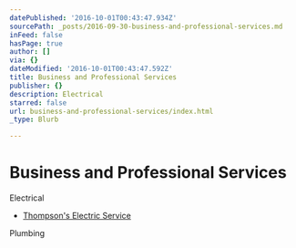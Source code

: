 ```yaml
---
datePublished: '2016-10-01T00:43:47.934Z'
sourcePath: _posts/2016-09-30-business-and-professional-services.md
inFeed: false
hasPage: true
author: []
via: {}
dateModified: '2016-10-01T00:43:47.592Z'
title: Business and Professional Services
publisher: {}
description: Electrical
starred: false
url: business-and-professional-services/index.html
_type: Blurb

---
```

# Business and Professional Services

Electrical

* [Thompson's Electric Service][0]

Plumbing

[0]: http://directory.missionchamber.com/listing/thompsons-electric-service/ "Thompson's Electric Service"